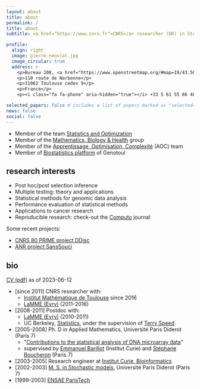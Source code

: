 ```yaml
---
layout: about
title: about
permalink: /
title: about
subtitle: <a href="https://www.cnrs.fr">CNRS</a> researcher (DR) in Statistics, <a href="https://www.math.univ-toulouse.fr">Institut de Mathématiques de Toulouse</a>

profile:
  align: right
  image: pierre-neuvial.jpg
  image_circular: true
  address: >
    <p>Bureau 208, <a href="https://www.openstreetmap.org/#map=19/43.56136/1.46610">bât. 1R1</a></p>
    <p>118 route de Narbonne</p>
    <p>31062 Toulouse cedex 9</p>
    <p>France</p>
    <p><i class="fa fa-phone" aria-hidden="true"></i> +33 5 61 55 86 48</p>

selected_papers: false # includes a list of papers marked as "selected={true}"
news: false
social: false
---
```


* Member of the team [Statistics and Optimization](https://www.math.univ-toulouse.fr/en/recherche/teams/statistiques-et-optimisation/)
* Member of the [Mathematics, Biology & Health](https://www.math.univ-toulouse.fr/MathBio/) group
* Member of the [Apprentissage, Optimisation, Complexité](https://perso.math.univ-toulouse.fr/aoc/) (AOC) team
* Member of [Biostatistics platform](https://biostat.genotoul.fr/) of Genotoul


## research interests

* Post hoc/post selection inference
* Multiple testing: theory and applications
* Statistical methods for genomic data analysis
* Performance evaluation of statistical methods
* Applications to cancer research
* Reproducible research: check-out the [Computo](https://computo.sfds.asso.fr/) journal

Some recent projects:
  - [CNRS 80 PRIME project DDisc](ddisc)
  - [ANR project SansSouci](sanssouci)

## bio

<i class="fa fa-chevron-right" aria-hidden="true"></i> <a href="{{ '/assets/pdf/cv-neuvial.pdf' | prepend: site.baseurl | prepend: site.url }}">CV (pdf)</a> as of 2023-06-12

* [since 2011] CNRS researcher with:
  * [Institut Mathématique de Toulouse](https://www.math.univ-toulouse.fr) since 2016
  * [LaMME (Evry)](http://www.math-evry.cnrs.fr) (2011-2016)
* [2008-2011] Postdoc with:
   * [LaMME (Evry)](http://www.math-evry.cnrs.fr) (2010-2011)
   * UC Berkeley, [Statistics](http://www.stat.berkeley.edu), under the supervision of [Terry Speed](http://www.wehi.edu.au/people/terry-speed)
* [2005-2008] Ph. D in Applied Mathematics, Université Paris Diderot (Paris 7)
  * "[Contributions to the statistical analysis of DNA microarray data](https://tel.archives-ouvertes.fr/tel-00433045)"
  * supervised by [Emmanuel Barillot](http://u900.curie.fr/) (Institut Curie) and [Stéphane Boucheron](http://stephane-v-boucheron.fr) (Paris 7)
* [2003-2005] Research engineer at [Institut Curie, Bioinformatics](http://u900.curie.fr/)
* [2002-2003]  [M. S. in Stochastic models](https://masterfinance.math.univ-paris-diderot.fr), Université Paris Diderot (Paris 7)
* [1999-2003]  [ENSAE ParisTech](http://ensae.fr)

